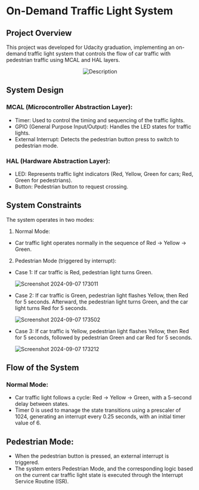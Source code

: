 # On-Demand Traffic Light System
## Project Overview
This project was developed for Udacity graduation, implementing an on-demand traffic light system that controls the flow of car traffic with pedestrian traffic using MCAL and HAL layers.

<p align="center">
  <img src="https://github.com/user-attachments/assets/16f309d1-70c6-49a9-bf80-4efedf24b3d3" alt="Description">
</p>


## System Design
### MCAL (Microcontroller Abstraction Layer):

- Timer: Used to control the timing and sequencing of the traffic lights.
- GPIO (General Purpose Input/Output): Handles the LED states for traffic lights.
- External Interrupt: Detects the pedestrian button press to switch to pedestrian mode.

### HAL (Hardware Abstraction Layer):
- LED: Represents traffic light indicators (Red, Yellow, Green for cars; Red, Green for pedestrians).
- Button: Pedestrian button to request crossing.

## System Constraints
The system operates in two modes:
1) Normal Mode:
  - Car traffic light operates normally in the sequence of Red → Yellow → Green.
2) Pedestrian Mode (triggered by interrupt):
  - Case 1: If car traffic is Red, pedestrian light turns Green.

    ![Screenshot 2024-09-07 173011](https://github.com/user-attachments/assets/0116ffa7-4ccb-49ce-a76c-2ebc45d4e12e)

  - Case 2: If car traffic is Green, pedestrian light flashes Yellow, then Red for 5 seconds. Afterward, the pedestrian light turns Green, and the car light turns Red for 5 seconds.

    ![Screenshot 2024-09-07 173502](https://github.com/user-attachments/assets/8b6d023d-ff16-4144-a599-ac0794e7352f)

  - Case 3: If car traffic is Yellow, pedestrian light flashes Yellow, then Red for 5 seconds, followed by pedestrian Green and car Red for 5 seconds.

    ![Screenshot 2024-09-07 173212](https://github.com/user-attachments/assets/715dab32-697c-4eed-afd1-589c07768069)

## Flow of the System
### Normal Mode:
- Car traffic light follows a cycle: Red → Yellow → Green, with a 5-second delay between states.
- Timer 0 is used to manage the state transitions using a prescaler of 1024, generating an interrupt every 0.25 seconds, with an initial timer value of 6.
## Pedestrian Mode:
- When the pedestrian button is pressed, an external interrupt is triggered.
- The system enters Pedestrian Mode, and the corresponding logic based on the current car traffic light state is executed through the Interrupt Service Routine (ISR).
